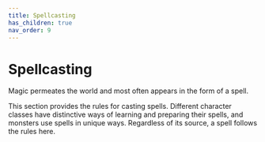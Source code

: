 ```yaml
---
title: Spellcasting
has_children: true
nav_order: 9
---
```


# Spellcasting
Magic permeates the world and most often appears in the form of a spell.

This section provides the rules for casting spells. Different character classes have distinctive ways of learning and preparing their spells, and monsters use spells in unique ways. Regardless of its source, a spell follows the rules here.
